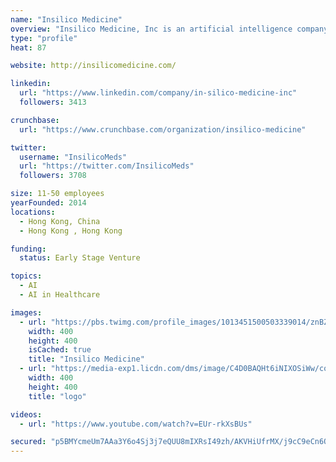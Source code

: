 ```yaml
---
name: "Insilico Medicine"
overview: "Insilico Medicine, Inc is an artificial intelligence company headquartered in Rockville, with R&amp;D and management resources in Belgium, Russia, UK, Taiwan, and Korea sourced through hackathons and competitions. The company and its scientists are dedicated to extending human productive longevity and transforming every step of the drug discovery and drug development process through excellence in biomarker discovery, drug development, digital medicine, and aging research."
type: "profile"
heat: 87

website: http://insilicomedicine.com/

linkedin:
  url: "https://www.linkedin.com/company/in-silico-medicine-inc"
  followers: 3413

crunchbase:
  url: "https://www.crunchbase.com/organization/insilico-medicine"

twitter:
  username: "InsilicoMeds"
  url: "https://twitter.com/InsilicoMeds"
  followers: 3708

size: 11-50 employees
yearFounded: 2014
locations:
  - Hong Kong, China
  - Hong Kong , Hong Kong

funding:
  status: Early Stage Venture

topics:
  - AI
  - AI in Healthcare

images:
  - url: "https://pbs.twimg.com/profile_images/1013451500503339014/znBZzv85_400x400.jpg"
    width: 400
    height: 400
    isCached: true
    title: "Insilico Medicine"
  - url: "https://media-exp1.licdn.com/dms/image/C4D0BAQHt6iNIXOSiWw/company-logo_200_200/0?e=1594857600&v=beta&t=LVcUsJmOvWzCqdeTs0Xqr38nsjOMzZYCq0MF54RImgA"
    width: 400
    height: 400
    title: "logo"

videos:
  - url: "https://www.youtube.com/watch?v=EUr-rkXsBUs"

secured: "p5BMYcmeUm7AAa3Y6o4Sj3j7eQUU8mIXRsI49zh/AKVHiUfrMX/j9cC9eCn6ObO+I+CwfdFEuMNS0LEgTXS1HzL9YZdxAAplLGqH7nFkxQGkODpk8R66N0Hgfz1eyn1Oi/ninwAkJv5ajBJMAwsDTWaf09jC/xhN5HE28InLKbnJLXbZXc4wHlAyLZF7XTEsnDdrIeHJq3acQW8ykTeKmei28p5fjS7XdUnD4pxeRGBDDJTUPutul22wbQGdsXny/OnkZ8261EFgvSEzriOPRtohD4y1PTafRImJvUizUaaiI/UDe2MnlOB4FkUB5g1ln2TkvpgOBDqlO3EbQ69jfYP1BL7OfRm63pNuXmCrdMsH18UpAVsACkorZHF/j91Z1dalrCZ/hYJAVZfTVu61FP6S9F2+72RrWxyXj7JbVeo=;brZUsT/T8wAoxBgma614dQ=="
---
```



